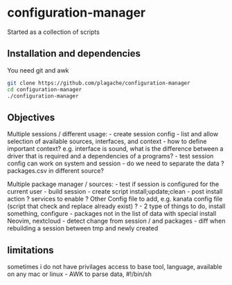 # configuration-manager
Started as a collection of scripts

## Installation and dependencies

You need git and awk
```sh
git clone https://github.com/plagache/configuration-manager
cd configuration-manager
./configuration-manager
```

## Objectives

Multiple sessions / different usage:
    - create session config
        - list and allow selection of available sources, interfaces, and context
        - how to define important context? e.g. interface is sound, what is the difference between a driver that is required and a dependencies of a programs?
        - test session config can work on system and session
        - do we need to separate the data ? packages.csv in different source?

Multiple package manager / sources:
    - test if session is configured for the current user
    - build session
        - create script install;update;clean
        - post install action ? services to enable ? Other Config file to add, e.g. kanata config file (script that check and replace already exist) ?
        - 2 type of things to do, install something, configure
        - packages not in the list of data with special install Neovim, nextcloud
    - detect change from session / and packages
    - diff when rebuilding a session between tmp and newly created

## limitations

sometimes i do not have privilages
access to base tool, language, available on any mac or linux
    - AWK to parse data, #!/bin/sh
